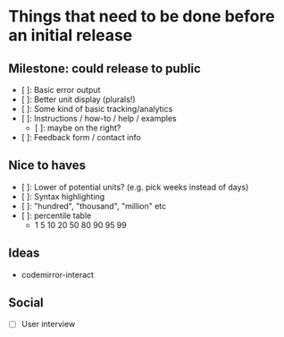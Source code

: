 # Things that need to be done before an initial release

## Milestone: could release to public

- [ ]: Basic error output
- [ ]: Better unit display (plurals!)
- [ ]: Some kind of basic tracking/analytics
- [ ]: Instructions / how-to / help / examples
  - [ ]: maybe on the right?
- [ ]: Feedback form / contact info

## Nice to haves

- [ ]: Lower of potential units? (e.g. pick weeks instead of days)
- [ ]: Syntax highlighting
- [ ]: "hundred", "thousand", "million" etc
- [ ]: percentile table
  - 1 5 10 20 50 80 90 95 99

## Ideas

- codemirror-interact

## Social

- [ ] User interview
